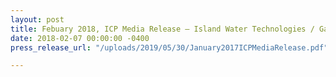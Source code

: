 ```yaml
---
layout: post
title: Febuary 2018, ICP Media Release – Island Water Technologies / Garago Software
date: 2018-02-07 00:00:00 -0400
press_release_url: "/uploads/2019/05/30/January2017ICPMediaRelease.pdf"

---
```

